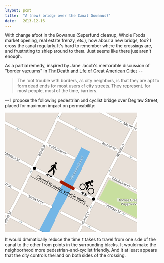 ```yaml
---
layout: post
title:  "A (new) bridge over the Canal Gowanus?"
date:   2013-12-16
---
```


With change afoot in the Gowanus (Superfund cleanup, Whole Foods market opening, real estate frenzy, etc.), how about a new bridge, too? I cross the canal regularly. It's hard to remember where the crossings are, and frustrating to shlep around to them. Just seems like there just aren't enough.

As a partial remedy, inspired by Jane Jacob's memorable discussion of "border vacuums" in [The Death and Life of Great American Cities](http://www.amazon.com/gp/product/0679644334?ie=UTF8&amp;camp=213733&amp;creative=393185&amp;creativeASIN=0679644334&amp;linkCode=shr&amp;tag=secondmonkeyc-20&amp;qid=1365620126&amp;sr=8-1&amp;keywords=death+and+life+of+great+american+cities "Purchase on Amazon") --

> The root trouble with borders, as city neighbors, is that they are apt to form dead ends for most users of city streets. They represent, for most people, most of the time, barriers.

\-- I propose the following pedestrian and cyclist bridge over Degraw Street, placed for maximum impact on permeability:

![bridge-sketch](/assets/gowanus-bridge.png)

It would dramatically reduce the time it takes to travel from one side of the canal to the other from points in the surrounding blocks. It would make the neighborhood more pedestrian-and-cyclist friendly. And it at least appears that the city controls the land on both sides of the crossing.
